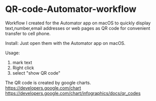 # QR-code-Automator-workflow

Workflow I created for the Automator app on macOS 
to quickly display text,number,email addresses or web pages as QR code for convenient transfer to cell phone. 

Install:
Just open them with the Automator app on macOS.

Usage:

1. mark text
2. Right click 
3. select "show QR code"

The QR code is created by google charts. https://developers.google.com/chart https://developers.google.com/chart/infographics/docs/qr_codes

